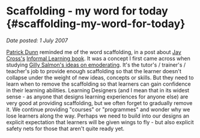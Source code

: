 # Scaffolding - my word for today {#scaffolding-my-word-for-today}

_Date posted: 1 July 2007_

[Patrick Dunn](http://patrickdunn.squarespace.com/occasional-rants/2007/6/29/reduce-scaffolding-and-support-never-conclude.html) reminded me of the word scaffolding, in a post about [Jay Cross's](http://internettime.com/) [Informal Learning book](http://www.amazon.co.uk/gp/product/0787981699/ref=reg_hu-wl_item-added/026-0237550-9798074). It was a concept I first came across when studying [Gilly Salmon's ideas on emoderating](http://www.atimod.com/e-moderating/5stage.shtml). It's the tutor's / trainer's / teacher's job to provide enough scaffolding so that the learner doesn't collapse under the weight of new ideas, concepts or skills. But they need to learn when to remove the scaffolding so that learners can gain confidence in their learning abilities. Learning Designers (and I mean that in its widest sense - as anyone that designs learning experiences for anyone else) are very good at providing scaffolding, but we often forget to gradually remove it. We continue providing "courses" or "programmes" and wonder why we lose learners along the way. Perhaps we need to build into our designs an explicit expectation that learners will be given wings to fly - but also explicit safety nets for those that aren't quite ready yet.